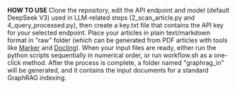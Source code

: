 **HOW TO USE**
Clone the repository, edit the API endpoint and model (default DeepSeek V3) used in LLM-related steps (2_scan_article.py and 4_query_processed.py), then create a key.txt file that contains the API key for your selected endpoint.
Place your articles in plain text/markdown format in "raw" folder (which can be generated from PDF articles with tools like [Marker](https://github.com/datalab-to/marker) and [Docling](https://github.com/docling-project/docling)).
When your input files are ready, either run the python scripts sequentially in numerical order, or run workflow.sh as a one-click method. After the process is complete, a folder named "graphrag_in" will be generated, and it contains the input documents for a standard GraphRAG indexing.
